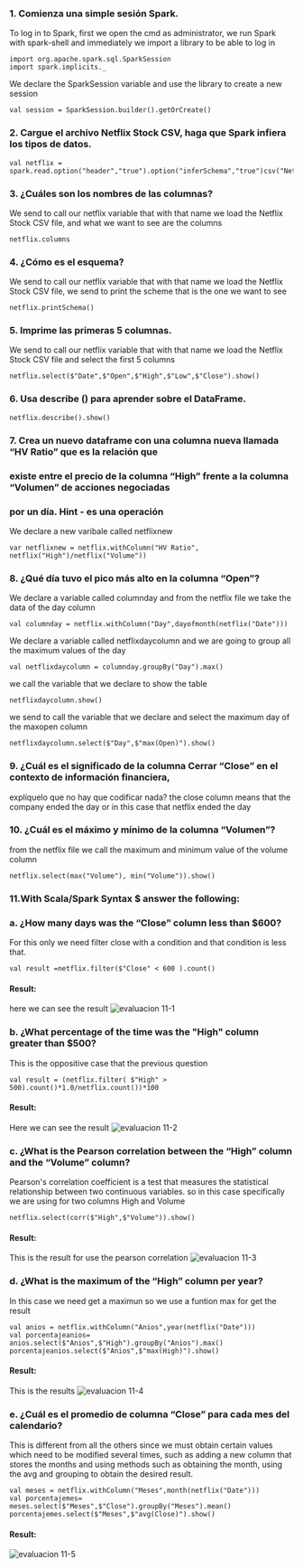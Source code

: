 ### 1. Comienza una simple sesión Spark.
To log in to Spark, first we open the cmd as administrator, we run Spark with
spark-shell and immediately we import a library to be able to log in

```
import org.apache.spark.sql.SparkSession 
import spark.implicits._

```
We declare the SparkSession variable and use the library to create a new session

```
val session = SparkSession.builder().getOrCreate()
```
### 2. Cargue el archivo Netflix Stock CSV, haga que Spark infiera los tipos de datos. 
```
val netflix = spark.read.option("header","true").option("inferSchema","true")csv("Netflix_2011_2016.csv")
```

### 3. ¿Cuáles son los nombres de las columnas? 
We send to call our netflix variable that with that name we load the Netflix Stock CSV file, 
and what we want to see are the columns
```
netflix.columns
```

### 4. ¿Cómo es el esquema? 
We send to call our netflix variable that with that name we load the Netflix Stock CSV file, 
we send to print the scheme that is the one we want to see

```
netflix.printSchema()
```

### 5. Imprime las primeras 5 columnas. 
We send to call our netflix variable that with that name we load the Netflix Stock CSV file
and select the first 5 columns

```
netflix.select($"Date",$"Open",$"High",$"Low",$"Close").show()
```

### 6. Usa describe () para aprender sobre el DataFrame. 
```
netflix.describe().show()
```

### 7. Crea un nuevo dataframe con una columna nueva llamada “HV Ratio” que es la relación que  
### existe entre el precio de la columna “High” frente a la columna “Volumen” de acciones  negociadas
### por un día. Hint - es una operación 
We declare a new varibale called netflixnew
```
var netflixnew = netflix.withColumn("HV Ratio", netflix("High")/netflix("Volume"))
```

### 8. ¿Qué día tuvo el pico más alto en la columna “Open”? 
We declare a variable called columnday and from the netflix file we take the data of the day column

```
val columnday = netflix.withColumn("Day",dayofmonth(netflix("Date")))
```

We declare a variable called netflixdaycolumn and we are going to group all the maximum values ​​of the day

```
val netflixdaycolumn = columnday.groupBy("Day").max()
```

we call the variable that we declare to show the table

```
netflixdaycolumn.show()
```

we send to call the variable that we declare and select the maximum day of the maxopen column

```
netflixdaycolumn.select($"Day",$"max(Open)").show()
```

### 9. ¿Cuál es el significado de la columna Cerrar “Close” en el contexto de información financiera,  
explíquelo que no hay que codificar nada? 
the close column means that the company ended the day or in this case that netflix ended the day

### 10. ¿Cuál es el máximo y mínimo de la columna “Volumen”?
from the netflix file we call the maximum and minimum value of the volume column

```
netflix.select(max("Volume"), min("Volume")).show()
```



### 11.With Scala/Spark Syntax $ answer the following: 
### a. ¿How many days was the “Close” column less than $600? 
For this only we need filter close with a condition and that condition is less that.
```
val result =netflix.filter($"Close" < 600 ).count()
```
#### Result:
here we can see the result 
![evaluacion 11-1](https://user-images.githubusercontent.com/77422159/159494727-0804d87e-0000-406b-8ade-d85c14040920.PNG)

### b. ¿What percentage of the time was the "High" column greater than $500? 
This is the  oppositive case  that the previous question 
```
val result = (netflix.filter( $"High" > 500).count()*1.0/netflix.count())*100
```

#### Result:
Here we can see the result 
![evaluacion 11-2](https://user-images.githubusercontent.com/77422159/159494906-178436b2-2607-4ace-9349-46b951aa3bac.PNG)

### c. ¿What is the Pearson correlation between the “High” column and the “Volume” column? 
Pearson's correlation coefficient is a test that measures the statistical relationship between two continuous variables.
so in this case specifically we are using for two columns High and Volume
```
netflix.select(corr($"High",$"Volume")).show()
```
#### Result:
This is the result for use the pearson correlation
![evaluacion 11-3](https://user-images.githubusercontent.com/77422159/159494927-ccc4afca-897a-4568-ac27-6f0ddffd900c.PNG)

### d. ¿What is the maximum of the “High” column per year? 
In this case we need get a maximun so we use a funtion max for get the result
```
val anios = netflix.withColumn("Anios",year(netflix("Date")))
val porcentajeanios= anios.select($"Anios",$"High").groupBy("Anios").max()
porcentajeanios.select($"Anios",$"max(High)").show()
```
#### Result:
This is the results
![evaluacion 11-4](https://user-images.githubusercontent.com/77422159/159494943-3107763f-42a7-49b9-beaa-2c169dc09505.PNG)


### e. ¿Cuál es el promedio de columna “Close” para cada mes del calendario? 
This is different from all the others since we must obtain certain values ​​which need to be modified several times, such as adding a new column that stores the months and using methods such as obtaining the month, using the avg and grouping to obtain the desired result.
```
val meses = netflix.withColumn("Meses",month(netflix("Date")))
val porcentajemes= meses.select($"Meses",$"Close").groupBy("Meses").mean()
porcentajemes.select($"Meses",$"avg(Close)").show()
```
#### Result:
![evaluacion 11-5](https://user-images.githubusercontent.com/77422159/159497437-a62196f0-c7c6-42fa-9566-9f2154d06f4f.PNG)
